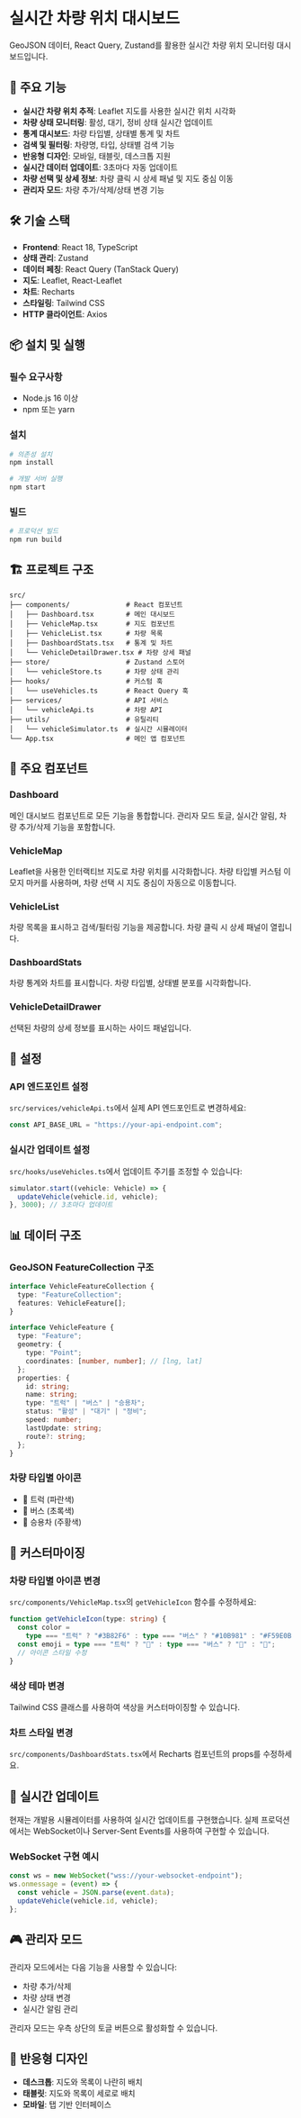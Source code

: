 # 실시간 차량 위치 대시보드

GeoJSON 데이터, React Query, Zustand를 활용한 실시간 차량 위치 모니터링 대시보드입니다.

## 🚀 주요 기능

- **실시간 차량 위치 추적**: Leaflet 지도를 사용한 실시간 위치 시각화
- **차량 상태 모니터링**: 활성, 대기, 정비 상태 실시간 업데이트
- **통계 대시보드**: 차량 타입별, 상태별 통계 및 차트
- **검색 및 필터링**: 차량명, 타입, 상태별 검색 기능
- **반응형 디자인**: 모바일, 태블릿, 데스크톱 지원
- **실시간 데이터 업데이트**: 3초마다 자동 업데이트
- **차량 선택 및 상세 정보**: 차량 클릭 시 상세 패널 및 지도 중심 이동
- **관리자 모드**: 차량 추가/삭제/상태 변경 기능

## 🛠️ 기술 스택

- **Frontend**: React 18, TypeScript
- **상태 관리**: Zustand
- **데이터 페칭**: React Query (TanStack Query)
- **지도**: Leaflet, React-Leaflet
- **차트**: Recharts
- **스타일링**: Tailwind CSS
- **HTTP 클라이언트**: Axios

## 📦 설치 및 실행

### 필수 요구사항

- Node.js 16 이상
- npm 또는 yarn

### 설치

```bash
# 의존성 설치
npm install

# 개발 서버 실행
npm start
```

### 빌드

```bash
# 프로덕션 빌드
npm run build
```

## 🏗️ 프로젝트 구조

```
src/
├── components/              # React 컴포넌트
│   ├── Dashboard.tsx        # 메인 대시보드
│   ├── VehicleMap.tsx       # 지도 컴포넌트
│   ├── VehicleList.tsx      # 차량 목록
│   ├── DashboardStats.tsx   # 통계 및 차트
│   └── VehicleDetailDrawer.tsx # 차량 상세 패널
├── store/                   # Zustand 스토어
│   └── vehicleStore.ts      # 차량 상태 관리
├── hooks/                   # 커스텀 훅
│   └── useVehicles.ts       # React Query 훅
├── services/                # API 서비스
│   └── vehicleApi.ts        # 차량 API
├── utils/                   # 유틸리티
│   └── vehicleSimulator.ts  # 실시간 시뮬레이터
└── App.tsx                  # 메인 앱 컴포넌트
```

## 🎯 주요 컴포넌트

### Dashboard

메인 대시보드 컴포넌트로 모든 기능을 통합합니다. 관리자 모드 토글, 실시간 알림, 차량 추가/삭제 기능을 포함합니다.

### VehicleMap

Leaflet을 사용한 인터랙티브 지도로 차량 위치를 시각화합니다. 차량 타입별 커스텀 이모지 마커를 사용하며, 차량 선택 시 지도 중심이 자동으로 이동합니다.

### VehicleList

차량 목록을 표시하고 검색/필터링 기능을 제공합니다. 차량 클릭 시 상세 패널이 열립니다.

### DashboardStats

차량 통계와 차트를 표시합니다. 차량 타입별, 상태별 분포를 시각화합니다.

### VehicleDetailDrawer

선택된 차량의 상세 정보를 표시하는 사이드 패널입니다.

## 🔧 설정

### API 엔드포인트 설정

`src/services/vehicleApi.ts`에서 실제 API 엔드포인트로 변경하세요:

```typescript
const API_BASE_URL = "https://your-api-endpoint.com";
```

### 실시간 업데이트 설정

`src/hooks/useVehicles.ts`에서 업데이트 주기를 조정할 수 있습니다:

```typescript
simulator.start((vehicle: Vehicle) => {
  updateVehicle(vehicle.id, vehicle);
}, 3000); // 3초마다 업데이트
```

## 📊 데이터 구조

### GeoJSON FeatureCollection 구조

```typescript
interface VehicleFeatureCollection {
  type: "FeatureCollection";
  features: VehicleFeature[];
}

interface VehicleFeature {
  type: "Feature";
  geometry: {
    type: "Point";
    coordinates: [number, number]; // [lng, lat]
  };
  properties: {
    id: string;
    name: string;
    type: "트럭" | "버스" | "승용차";
    status: "활성" | "대기" | "정비";
    speed: number;
    lastUpdate: string;
    route?: string;
  };
}
```

### 차량 타입별 아이콘

- 🚛 트럭 (파란색)
- 🚌 버스 (초록색)
- 🚗 승용차 (주황색)

## 🎨 커스터마이징

### 차량 타입별 아이콘 변경

`src/components/VehicleMap.tsx`의 `getVehicleIcon` 함수를 수정하세요:

```typescript
function getVehicleIcon(type: string) {
  const color =
    type === "트럭" ? "#3B82F6" : type === "버스" ? "#10B981" : "#F59E0B";
  const emoji = type === "트럭" ? "🚛" : type === "버스" ? "🚌" : "🚗";
  // 아이콘 스타일 수정
}
```

### 색상 테마 변경

Tailwind CSS 클래스를 사용하여 색상을 커스터마이징할 수 있습니다.

### 차트 스타일 변경

`src/components/DashboardStats.tsx`에서 Recharts 컴포넌트의 props를 수정하세요.

## 🔄 실시간 업데이트

현재는 개발용 시뮬레이터를 사용하여 실시간 업데이트를 구현했습니다. 실제 프로덕션에서는 WebSocket이나 Server-Sent Events를 사용하여 구현할 수 있습니다.

### WebSocket 구현 예시

```typescript
const ws = new WebSocket("wss://your-websocket-endpoint");
ws.onmessage = (event) => {
  const vehicle = JSON.parse(event.data);
  updateVehicle(vehicle.id, vehicle);
};
```

## 🎮 관리자 모드

관리자 모드에서는 다음 기능을 사용할 수 있습니다:

- 차량 추가/삭제
- 차량 상태 변경
- 실시간 알림 관리

관리자 모드는 우측 상단의 토글 버튼으로 활성화할 수 있습니다.

## 📱 반응형 디자인

- **데스크톱**: 지도와 목록이 나란히 배치
- **태블릿**: 지도와 목록이 세로로 배치
- **모바일**: 탭 기반 인터페이스
